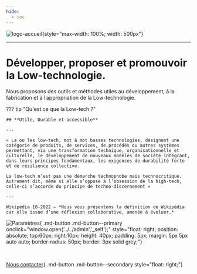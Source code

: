 ```yaml
---
hide:
  - toc
---
```




![logo-accueil](https://user-images.githubusercontent.com/99027754/209585047-f1e419f1-8f55-43d2-bfc6-6d51aec13ecf.png){style="max-width: 100%; width: 500px"}

---

# Développer, proposer et promouvoir la Low-technologie.

Nous proposons des outils et méthodes utiles au développement, à la fabrication et à l’appropriation de la Low-technologie.

??? tip "Qu'est ce que la Low-tech ?"

    ## **Utile, Durable et accessible**
    
    ---
    
    « La ou les low-tech, mot à mot basses technologies, désignent une catégorie de produits, de services, de procédés ou autres systèmes permettant, via une transformation technique, organisationnelle et culturelle, le développement de nouveaux modèles de société intégrant, dans leurs principes fondamentaux, les exigences de durabilité forte et de résilience collective.

    La low-tech n’est pas une démarche technophobe mais technocritique. Autrement dit, même si elle s’oppose à l’obsession de la high-tech, celle-ci s’accorde du principe de techno-discernement »
    
    ---
    
    Wikipédia 10-2022 – *Nous vous présentons la définition de Wikipédia car elle issue d’une réflexion collaborative, amenée à évoluer.*


![Paramètres](https://cdn-icons-png.flaticon.com/512/148/148913.png){ .md-button .md-button--primary onclick="window.open('../../admin','_self');" style="float: right; position: absolute; top:60px; right:10px; height: 40px; padding: 5px; margin: 5px 5px auto auto; border-radius: 50px; border: 3px solid grey;"}

<br>

[Nous contacter](../informations/#contact){ .md-button .md-button--secondary style="float: right;"}




<script type="text/javascript" src="https://konsilion.github.io/katalog-setup/js/functionality/slider-nav.js" defer></script>
<script type="text/javascript" src="https://konsilion.github.io/katalog-setup/js/functionality/modif-page.js" defer></script>
<script type="text/javascript" src="https://konsilion.github.io/katalog-setup/js/functionality/add-page.js" defer></script>
